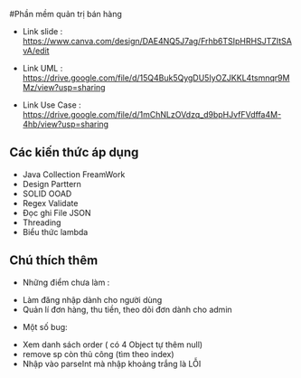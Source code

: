 #Phần mềm quản trị bán hàng

- Link slide : https://www.canva.com/design/DAE4NQ5J7ag/Frhb6TSIpHRHSJTZItSAvA/edit
- Link UML : https://drive.google.com/file/d/15Q4Buk5QygDU5IyOZJKKL4tsmnqr9MMz/view?usp=sharing

- Link Use Case : https://drive.google.com/file/d/1mChNLzOVdzq_d9bpHJvfFVdffa4M-4hb/view?usp=sharing

## Các kiến thức áp dụng
- Java Collection FreamWork
- Design Parttern
- SOLID OOAD
- Regex Validate
- Đọc ghi File JSON
- Threading
- Biểu thức lambda

## Chú thích thêm
- Những điểm chưa làm : 
+ Làm đăng nhập dành cho người dùng
+ Quản lí đơn hàng, thu tiền, theo dõi đơn dành cho admin
- Một số bug:
+ Xem danh sách order ( có 4 Object tự thêm null)
+ remove sp còn thủ công (tìm theo index)
+ Nhập vào parseInt mà nhập khoảng trắng là LỖI
